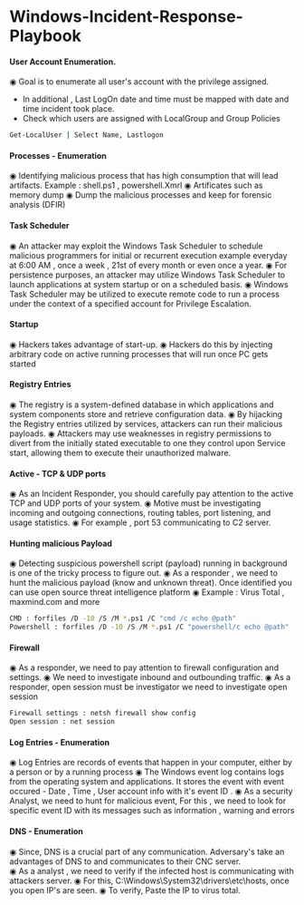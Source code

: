 # Windows-Incident-Response-Playbook

#### User Account Enumeration.
◉ Goal is to  enumerate  all user's account with the privilege assigned.
- In additional , Last LogOn date and time must be mapped with date and time incident took place. 
- Check which users are assigned with LocalGroup  and Group Policies 
```bash
Get-LocalUser | Select Name, Lastlogon
```
#### Processes -  Enumeration
◉  Identifying malicious process that has high consumption  that will lead artifacts. Example : shell.ps1 , powershell.Xmrl
◉  Artificates such as memory dump 
◉  Dump the malicious processes and keep for forensic analysis (DFIR)

#### Task Scheduler 
◉  An attacker may exploit the Windows Task Scheduler to schedule malicious programmers for initial or recurrent execution example everyday at 6:00 AM , once a week , 21st of every month or even once  a year.
◉ For persistence purposes, an attacker may utilize Windows Task Scheduler to launch applications at system startup or on a scheduled basis.
◉ Windows Task Scheduler may be utilized to execute remote code to run a process under the context of a specified account for Privilege Escalation.

#### Startup 
◉  Hackers takes advantage of start-up.
◉  Hackers do this by injecting arbitrary code on active running processes that will run once PC gets started 

#### Registry Entries
◉  The registry is a system-defined database in which applications and system components store and retrieve configuration data.
◉  By hijacking the Registry entries utilized by services, attackers can run their malicious payloads. 
◉  Attackers may use weaknesses in registry permissions to divert from the initially stated executable to one they control upon Service start, allowing them to execute their unauthorized malware.

#### Active - TCP & UDP ports

◉  As an Incident Responder, you should carefully pay attention to the active TCP and UDP ports of your system.
◉  Motive must be investigating incoming and outgoing connections, routing tables, port listening, and usage statistics.
◉   For example , port 53 communicating to C2 server.

#### Hunting  malicious   Payload
◉  Detecting suspicious powershell script (payload) running in background is one of the tricky process to figure out. 
◉  As a responder , we need to hunt the malicious payload (know and unknown threat). Once identified you can use open source threat intelligence platform 
◉  Example : Virus Total , maxmind.com and more
```bash
CMD : forfiles /D -10 /S /M *.ps1 /C "cmd /c echo @path"  
Powershell : forfiles /D -10 /S /M *.ps1 /C "powershell/c echo @path" 
```
#### Firewall
◉  As a responder, we need to pay attention to firewall configuration and settings.
◉  We need to investigate inbound and outbounding traffic. 
◉  As a responder, open session must be investigator we need to investigate open session
```bash
Firewall settings : netsh firewall show config
Open session : net session
```
#### Log  Entries - Enumeration 
◉  Log Entries are records of events that happen in your computer, either by a person or by a running process
◉  The Windows event log contains logs from the operating system and applications. It stores the event with event occured - Date , Time , User account info with it's event ID . 
◉  As a security Analyst, we need to hunt for malicious event, For this , we need to look for specific event ID with its messages such as information , warning and errors 

#### DNS - Enumeration
◉  Since, DNS is a crucial part of any communication. Adversary's take an advantages of DNS to and communicates  to their CNC server.  
◉  As a analyst , we need to verify if the infected host is communicating with attackers server. 
◉  For this, C:\Windows\System32\drivers\etc\hosts, once you open IP's are seen.
◉  To verify, Paste the IP to virus total.
